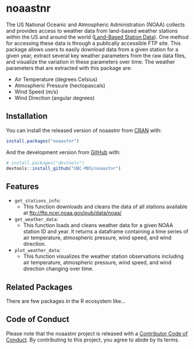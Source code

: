
<!-- README.md is generated from README.Rmd. Please edit that file -->

# noaastnr

<!-- badges: start -->
<!-- badges: end -->

The US National Oceanic and Atmospheric Administration (NOAA) collects
and provides access to weather data from land-based weather stations
within the US and around the world ([Land-Based Station
Data](https://www.ncdc.noaa.gov/data-access/land-based-station-data)).
One method for accessing these data is through a publically accessible
FTP site. This package allows users to easily download data from a given
station for a given year, extract several key weather parameters from
the raw data files, and visualize the variation in these parameters over
time. The weather parameters that are extracted with this package are:

-   Air Temperature (degrees Celsius)
-   Atmospheric Pressure (hectopascals)
-   Wind Speed (m/s)
-   Wind Direction (angular degrees)

## Installation

You can install the released version of noaastnr from
[CRAN](https://CRAN.R-project.org) with:

``` r
install.packages("noaastnr")
```

And the development version from [GitHub](https://github.com/) with:

``` r
# install.packages("devtools")
devtools::install_github("UBC-MDS/noaastnr")
```

## Features

-   `get_stations_info`:
    -   This function downloads and cleans the data of all stations
        available at <ftp://ftp.ncei.noaa.gov/pub/data/noaa/>
-   `get_weather_data`:
    -   This function loads and cleans weather data for a given NOAA
        station ID and year. It returns a dataframe containing a time
        series of air temperature, atmospheric pressure, wind speed, and
        wind direction.
-   `plot_weather_data`:
    -   This function visualizes the weather station observations
        including air temperature, atmospheric pressure, wind speed, and
        wind direction changing over time.

## Related Packages

There are few packages in the R ecosystem like…

## Code of Conduct

Please note that the noaastnr project is released with a [Contributor
Code of
Conduct](https://contributor-covenant.org/version/2/0/CODE_OF_CONDUCT.html).
By contributing to this project, you agree to abide by its terms.
